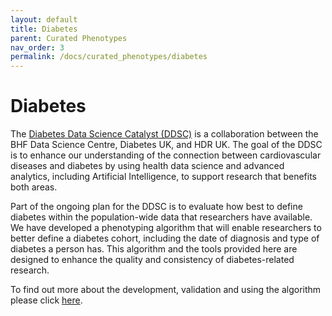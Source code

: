 ```yaml
---
layout: default
title: Diabetes
parent: Curated Phenotypes
nav_order: 3
permalink: /docs/curated_phenotypes/diabetes
---
```


# Diabetes
The <a href="https://bhfdatasciencecentre.org/areas/diabetes-data-science-catalyst/" target="_blank">Diabetes Data Science Catalyst (DDSC)</a> is a collaboration between the BHF Data Science Centre, Diabetes UK, and HDR UK. The goal of the DDSC is to enhance our understanding of the connection between cardiovascular diseases and diabetes by using health data science and advanced analytics, including Artificial Intelligence, to support research that benefits both areas.

Part of the ongoing plan for the DDSC is to evaluate how best to define diabetes within the population-wide data that researchers have available. We have developed a phenotyping algorithm that will enable researchers to better define a diabetes cohort, including the date of diagnosis and type of diabetes a person has. This algorithm and the tools provided here are designed to enhance the quality and consistency of diabetes-related research.

To find out more about the development, validation and using the algorithm please click <a href="https://bhf-dsc-hds.shinyapps.io/hds_phenotypes_diabetes/" target="_blank">here</a>.

